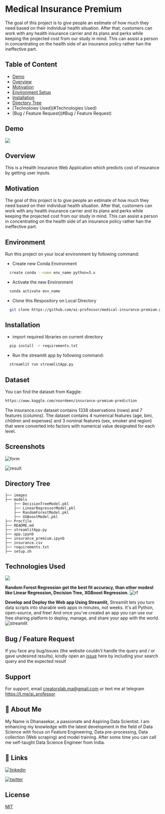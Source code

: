 
# Medical Insurance Premium

The goal of this project is to give people an estimate of how much they need based on
their individual health situation. After that, customers can work with any health
insurance carrier and its plans and perks while keeping the projected cost from our
study in mind. This can assist a person in concentrating on the health side of an
insurance policy rather han the ineffective part.

## Table of Content

  * [Demo](#demo)
  * [Overview](#overview)
  * [Motivation](#motivation)
  * [Environment Setup](#Environment)
  * [Installation](#installation)
  * [Directory Tree](#directory-tree)
  * [Technoloies Used](#Technologies Used)
  * [Bug / Feature Request](#Bug / Feature Request)
  
  
## Demo

[![](https://user-images.githubusercontent.com/77889053/129683728-6197e11b-82e7-46f7-9a46-227ad1cdbd19.png)](https://medical-insurance-premium.herokuapp.com/)

## Overview
This is a Health Insurance Web Application which predicts cost of insurance by getting user inputs.

## Motivation
The goal of this project is to give people an estimate of how much they need based on
their individual health situation. After that, customers can work with any health
insurance carrier and its plans and perks while keeping the projected cost from our
study in mind. This can assist a person in concentrating on the health side of an
insurance policy rather han the ineffective part.

## Environment

Run this project on your local environment by following command:

- Create new Conda Environment
```bash
  create conda --name env_name python=3.x
```
- Activate the new Environment
```bash
  conda activate env_name
```

- Clone this Respository on Local Directory
```bash
  git clone https://github.com/ai-professor/medical-insurance-premium.git
```

  
## Installation


- import required libraries on current directory
```bash
  pip install -r requirements.txt
```

- Run the streamlit app by following command:
```bash
  streamlit run streamlitApp.py
```
## Dataset

You can find the dataset from Kaggle:
```bash
https://www.kaggle.com/noordeen/insurance-premium-prediction
```
The insurance.csv dataset contains 1338 observations (rows) and 7 features (columns). The dataset contains 4 numerical features (age, bmi, children and expenses) and 3 nominal features (sex, smoker and region) that were converted into factors with numerical value designated for each level.
## Screenshots

![form](https://user-images.githubusercontent.com/77889053/129684455-5db0ae6e-8704-48f2-affa-8f365e024acf.png)

![result](https://user-images.githubusercontent.com/77889053/129684568-2537c7df-a942-47b0-a22b-17d3fe4deb17.png)

  ## Directory Tree 
```
├── images 
├── models
    ├── DecisionTreeModel.pkl
    ├── LinearRegressorModel.pkl
    ├── RandomForestModel.pkl
    ├── XGBoostModel.pkl
├── Procfile
├── README.md
├── streamlitApp.py
├── app.ipynb
├── insurance_premium.ipynb
├── insurance.csv
├── requirements.txt
├── setup.sh
```

  
## Technologies Used

![](https://forthebadge.com/images/badges/made-with-python.svg)

**Random Forest Regression get the best fit accuracy, than other modesl like Linear Regression, Decision Tree, XGBoost Regression.** 
![rf](https://user-images.githubusercontent.com/77889053/129688924-cc7c625b-2312-4e70-b053-ffe61f42bce9.png)

**Develop and Deploy the Web app Using Streamlit,**
Streamlit lets you turn data scripts into sharable web apps in minutes, not weeks. It's all Python, open-source, and free! And once you've created an app you can use our free sharing platform to deploy, manage, and share your app with the world.
![streamlit](https://user-images.githubusercontent.com/77889053/129688631-b0b583ea-c7b3-40f7-910a-49feb1572077.png)
## Bug / Feature Request

If you face any bug/issues (the website couldn't handle the query and / or gave undesired results), kindly open an [issue](https://github.com/ai-professor/health-insurance-premium) here by including your search query and the expected result


## Support

For support, email creatorslab.ma@gmail.com or text me at telegram https://t.me/ai_professor

  
## 🚀 About Me
My Name is Dhanasekar, a passionate and Aspiring Data Scientist. I am enhancing my knowledge with the latest development in the field of Data Science with focus on Feature Engineering, Data pre-processing, Data collection (Web scraping) and model training. After some time you can call me self-taught Data Science Engineer from India.

  
## 🔗 Links
[![linkedin](https://img.shields.io/badge/linkedin-0A66C2?style=for-the-badge&logo=linkedin&logoColor=white)](https://www.linkedin.com/in/techydhana-ai/)

[![twitter](https://img.shields.io/badge/twitter-1DA1F2?style=for-the-badge&logo=twitter&logoColor=white)](https://twitter.com/aiprofessor_)

  
## License

[MIT](https://choosealicense.com/licenses/mit/)

  
